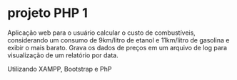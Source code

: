 # projeto PHP 1

Aplicação web para o usuário calcular o custo de combustíveis, considerando um consumo de 9km/litro de etanol e 11km/litro de gasolina e exibir o mais barato.
Grava os dados de preços em um arquivo de log para visualização de um relatório por data.
 
Utilizando XAMPP, Bootstrap e PhP
